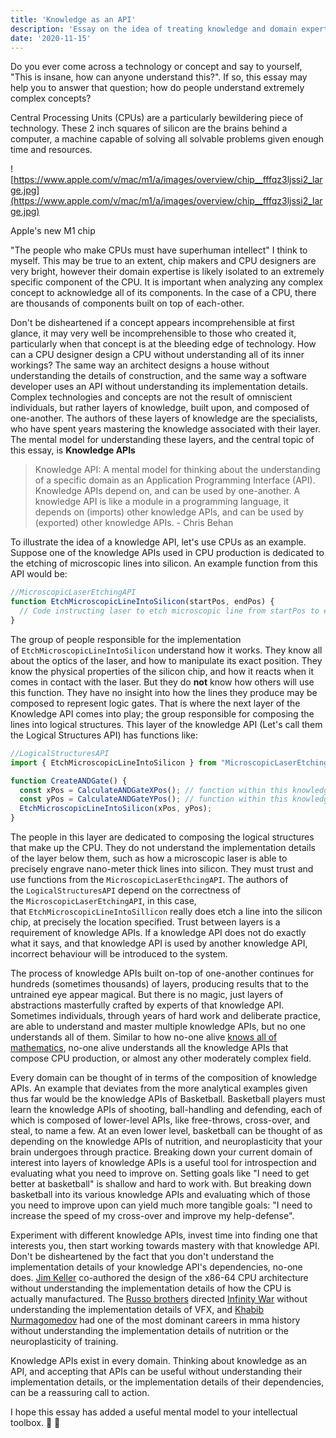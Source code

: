 ```yaml
---
title: 'Knowledge as an API'
description: 'Essay on the idea of treating knowledge and domain expertise as an API.'
date: '2020-11-15'
---
```


Do you ever come across a technology or concept and say to yourself, "This is insane, how can anyone understand this?". If so, this essay may help you to answer that question; how do people understand extremely complex concepts?

Central Processing Units (CPUs) are a particularly bewildering piece of technology. These 2 inch squares of silicon are the brains behind a computer, a machine capable of solving all solvable problems given enough time and resources.

![https://www.apple.com/v/mac/m1/a/images/overview/chip__fffqz3ljssi2_large.jpg](https://www.apple.com/v/mac/m1/a/images/overview/chip__fffqz3ljssi2_large.jpg)

Apple's new M1 chip

"The people who make CPUs must have superhuman intellect" I think to myself. This may be true to an extent, chip makers and CPU designers are very bright, however their domain expertise is likely isolated to an extremely specific component of the CPU. It is important when analyzing any complex concept to acknowledge all of its components. In the case of a CPU, there are thousands of components built on top of each-other.

Don't be disheartened if a concept appears incomprehensible at first glance, it may very well be incomprehensible to those who created it, particularly when that concept is at the bleeding edge of technology. How can a CPU designer design a CPU without understanding all of its inner workings? The same way an architect designs a house without understanding the details of construction, and the same way a software developer uses an API without understanding its implementation details. Complex technologies and concepts are not the result of omniscient individuals, but rather layers of knowledge, built upon, and composed of one-another. The authors of these layers of knowledge are the specialists, who have spent years mastering the knowledge associated with their layer. The mental model for understanding these layers, and the central topic of this essay, is **Knowledge APIs**

> Knowledge API: A mental model for thinking about the understanding of a specific domain as an Application Programming Interface (API). Knowledge APIs depend on, and can be used by one-another. A knowledge API is like a module in a programming language, it depends on (imports) other knowledge APIs, and can be used by (exported) other knowledge APIs. - Chris Behan

To illustrate the idea of a knowledge API, let's use CPUs as an example. Suppose one of the knowledge APIs used in CPU production is dedicated to the etching of microscopic lines into silicon. An example function from this API would be:

```jsx
//MicroscopicLaserEtchingAPI
function EtchMicroscopicLineIntoSilicon(startPos, endPos) {
  // Code instructing laser to etch microscopic line from startPos to endPos
}
```

The group of people responsible for the implementation of `EtchMicroscopicLineIntoSilicon` understand how it works. They know all about the optics of the laser, and how to manipulate its exact position. They know the physical properties of the silicon chip, and how it reacts when it comes in contact with the laser. But they do **not** know how others will use this function. They have no insight into how the lines they produce may be composed to represent logic gates. That is where the next layer of the Knowledge API comes into play; the group responsible for composing the lines into logical structures. This layer of the knowledge API (Let's call them the Logical Structures API) has functions like:

```jsx
//LogicalStructuresAPI
import { EtchMicroscopicLineIntoSilicon } from "MicroscopicLaserEtchingAPI";

function CreateANDGate() {
  const xPos = CalculateANDGateXPos(); // function within this knowledge API
  const yPos = CalculateANDGateYPos(); // function within this knowledge API
  EtchMicroscopicLineIntoSilicon(xPos, yPos);
}
```

The people in this layer are dedicated to composing the logical structures that make up the CPU. They do not understand the implementation details of the layer below them, such as how a microscopic laser is able to precisely engrave nano-meter thick lines into silicon. They must trust and use functions from the `MicroscopicLaserEthcingAPI`. The authors of the `LogicalStructuresAPI` depend on the correctness of the `MicroscopicLaserEtchingAPI`, in this case, that `EtchMicroscopicLineIntoSillicon` really does etch a line into the silicon chip, at precisely the location specified. Trust between layers is a requirement of knowledge APIs. If a knowledge API does not do exactly what it says, and that knowledge API is used by another knowledge API, incorrect behaviour will be introduced to the system.

The process of knowledge APIs built on-top of one-another continues for hundreds (sometimes thousands) of layers, producing results that to the untrained eye appear magical. But there is no magic, just layers of abstractions masterfully crafted by experts of that knowledge API. Sometimes individuals, through years of hard work and deliberate practice, are able to understand and master multiple knowledge APIs, but no one understands all of them. Similar to how no-one alive [knows all of mathematics](https://www.reddit.com/r/math/comments/2vy8g1/who_was_the_last_person_to_know_all_of_mathematics/), no-one alive understands all the knowledge APIs that compose CPU production, or almost any other moderately complex field.

Every domain can be thought of in terms of the composition of knowledge APIs. An example that deviates from the more analytical examples given thus far would be the knowledge APIs of Basketball. Basketball players must learn the knowledge APIs of shooting, ball-handling and defending, each of which is composed of lower-level APIs, like free-throws, cross-over, and steal, to name a few. At an even lower level, basketball can be thought of as depending on the knowledge APIs of nutrition, and neuroplasticity that your brain undergoes through practice. Breaking down your current domain of interest into layers of knowledge APIs is a useful tool for introspection and evaluating what you need to improve on. Setting goals like "I need to get better at basketball" is shallow and hard to work with. But breaking down basketball into its various knowledge APIs and evaluating which of those you need to improve upon can yield much more tangible goals: "I need to increase the speed of my cross-over and improve my help-defense".

Experiment with different knowledge APIs, invest time into finding one that interests you, then start working towards mastery with that knowledge API. Don't be disheartened by the fact that you don't understand the implementation details of your knowledge API's dependencies, no-one does. [Jim Keller](https://en.wikipedia.org/wiki/Jim_Keller_(engineer)) co-authored the design of the x86-64 CPU architecture without understanding the implementation details of how the CPU is actually manufactured. The [Russo brothers](https://en.wikipedia.org/wiki/Russo_brothers) directed [Infinity War](https://www.marvel.com/movies/avengers-infinity-war) without understanding the implementation details of VFX, and [Khabib Nurmagomedov](https://en.wikipedia.org/wiki/Khabib_Nurmagomedov) had one of the most dominant careers in mma history without understanding the implementation details of nutrition or the neuroplasticity of training.

Knowledge APIs exist in every domain. Thinking about knowledge as an API, and accepting that APIs can be useful without understanding their implementation details, or the implementation details of their dependencies, can be a reassuring call to action.

I hope this essay has added a useful mental model to your intellectual toolbox. 🧠 🧰